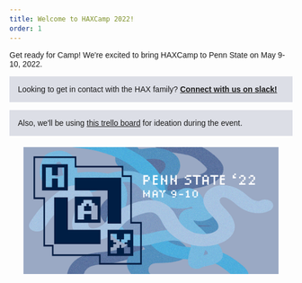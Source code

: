 ```yaml
---
title: Welcome to HAXCamp 2022!
order: 1
---
```

<p style="font-family: helvetica, sans-serif; word-break: normal !important; ">Get ready for Camp! We're excited to bring HAXCamp to Penn State on May 9-10, 2022.</p>

<p style="font-family: helvetica, sans-serif; word-break: normal !important; background-color: #DCDEE6; padding: 15px">Looking to get in contact with the HAX family? <a href="https://bit.ly/haxslack"><strong>Connect with us on slack!</strong></a></p>

<p style="font-family: helvetica, sans-serif; word-break: normal !important; background-color: #DCDEE6; padding: 15px">Also, we'll be using <a href="https://trello.com/invite/b/LQVyIIKb/55f8d9e2e83086d0ccb2b190845b52dc/hax-camp-2022">this trello board</a> for ideation during the event.</p>

<md-block source="/raw-markdown/teaser.md" style="font-family: helvetica, sans-serif; word-break: normal !important;"></md-block>

<img alt="Advertisement poster for HAXCamp 2022" src="assets/haxBanner-01.png" style="display: block; margin-left: auto; margin-right: auto; margin-top: 20px; width: 90%; max-width: 1200px;">
